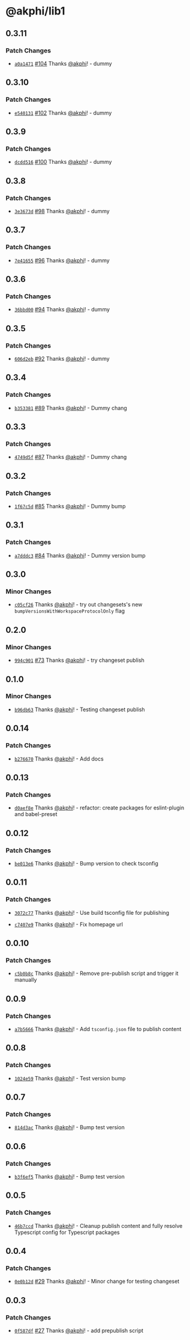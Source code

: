# @akphi/lib1

## 0.3.11

### Patch Changes

- [`a0a1471`](https://github.com/akphi/config-tester/commit/a0a1471c1008183462c0848c1d6a0255a5be775d) [#104](https://github.com/akphi/config-tester/pull/104) Thanks [@akphi](https://github.com/akphi)! - dummy

## 0.3.10

### Patch Changes

- [`e540131`](https://github.com/akphi/config-tester/commit/e5401310365a13438a341953545fbe3469428642) [#102](https://github.com/akphi/config-tester/pull/102) Thanks [@akphi](https://github.com/akphi)! - dummy

## 0.3.9

### Patch Changes

- [`dcdd516`](https://github.com/akphi/config-tester/commit/dcdd5165ed40decb27224c757b6f9d91a4778324) [#100](https://github.com/akphi/config-tester/pull/100) Thanks [@akphi](https://github.com/akphi)! - dummy

## 0.3.8

### Patch Changes

- [`3e3673d`](https://github.com/akphi/config-tester/commit/3e3673d2e538f68093b5c9ce878e8fc1172f76b6) [#98](https://github.com/akphi/config-tester/pull/98) Thanks [@akphi](https://github.com/akphi)! - dummy

## 0.3.7

### Patch Changes

- [`7e41655`](https://github.com/akphi/config-tester/commit/7e41655a291ebb874605a324e745b85775a7dacf) [#96](https://github.com/akphi/config-tester/pull/96) Thanks [@akphi](https://github.com/akphi)! - dummy

## 0.3.6

### Patch Changes

- [`36bbd00`](https://github.com/akphi/config-tester/commit/36bbd0078326d0737e7867da564851fbd1799eec) [#94](https://github.com/akphi/config-tester/pull/94) Thanks [@akphi](https://github.com/akphi)! - dummy

## 0.3.5

### Patch Changes

- [`606d2eb`](https://github.com/akphi/config-tester/commit/606d2eb26d17fcfeb32b412a7d588d572d2dd7a3) [#92](https://github.com/akphi/config-tester/pull/92) Thanks [@akphi](https://github.com/akphi)! - dummy

## 0.3.4

### Patch Changes

- [`b353381`](https://github.com/akphi/config-tester/commit/b3533819236befb0bb70cbde9669882cfc100930) [#89](https://github.com/akphi/config-tester/pull/89) Thanks [@akphi](https://github.com/akphi)! - Dummy chang

## 0.3.3

### Patch Changes

- [`4749d5f`](https://github.com/akphi/config-tester/commit/4749d5ffad3fb50040bb12ea3d1ad5dc62cc76de) [#87](https://github.com/akphi/config-tester/pull/87) Thanks [@akphi](https://github.com/akphi)! - Dummy chang

## 0.3.2

### Patch Changes

- [`1f67c5d`](https://github.com/akphi/config-tester/commit/1f67c5da4c3c061fac62b6ebe0e7b933ebb79daa) [#85](https://github.com/akphi/config-tester/pull/85) Thanks [@akphi](https://github.com/akphi)! - Dummy bump

## 0.3.1

### Patch Changes

- [`a7dddc3`](https://github.com/akphi/config-tester/commit/a7dddc39ebcca3377c61e3cf19a6442707a83bb5) [#84](https://github.com/akphi/config-tester/pull/84) Thanks [@akphi](https://github.com/akphi)! - Dummy version bump

## 0.3.0

### Minor Changes

- [`c05cf26`](https://github.com/akphi/config-tester/commit/c05cf2613b4997262eebef3d82018bb62fa28f59) Thanks [@akphi](https://github.com/akphi)! - try out changesets's new `bumpVersionsWithWorkspaceProtocolOnly` flag

## 0.2.0

### Minor Changes

- [`994c901`](https://github.com/akphi/config-tester/commit/994c9012ab7b040f1c3289d8beabecd0d9eca7f8) [#73](https://github.com/akphi/config-tester/pull/73) Thanks [@akphi](https://github.com/akphi)! - try changeset publish

## 0.1.0

### Minor Changes

- [`b96db63`](https://github.com/akphi/config-tester/commit/b96db635a8c7e3c03afadc06def6fe6736a24f7f) Thanks [@akphi](https://github.com/akphi)! - Testing changeset publish

## 0.0.14

### Patch Changes

- [`b276670`](https://github.com/akphi/config-tester/commit/b276670b07385ad7e71c6f9cccb55f67e23bcf4e) Thanks [@akphi](https://github.com/akphi)! - Add docs

## 0.0.13

### Patch Changes

- [`d0aef8e`](https://github.com/akphi/config-tester/commit/d0aef8e99f79a5283d0a60e0c75aec5fdc4ec046) Thanks [@akphi](https://github.com/akphi)! - refactor: create packages for eslint-plugin and babel-preset

## 0.0.12

### Patch Changes

- [`be013e6`](https://github.com/akphi/config-tester/commit/be013e6e216ca6d8c4c7421993a21214ec48bbf8) Thanks [@akphi](https://github.com/akphi)! - Bump version to check tsconfig

## 0.0.11

### Patch Changes

- [`3072c77`](https://github.com/akphi/config-tester/commit/3072c779d2f0f95c8e92a0afb92502c14b6562a0) Thanks [@akphi](https://github.com/akphi)! - Use build tsconfig file for publishing

* [`c7407e9`](https://github.com/akphi/config-tester/commit/c7407e909f96b12df1c54bc8f09fc622e10a03f9) Thanks [@akphi](https://github.com/akphi)! - Fix homepage url

## 0.0.10

### Patch Changes

- [`c5b0b8c`](https://github.com/akphi/config-tester/commit/c5b0b8c0e1bea9deba42b57c8c2529f124452ed4) Thanks [@akphi](https://github.com/akphi)! - Remove pre-publish script and trigger it manually

## 0.0.9

### Patch Changes

- [`a7b5666`](https://github.com/akphi/config-tester/commit/a7b566620ae1016c109c7b37efe2eb467cab17ed) Thanks [@akphi](https://github.com/akphi)! - Add `tsconfig.json` file to publish content

## 0.0.8

### Patch Changes

- [`1024e59`](https://github.com/akphi/config-tester/commit/1024e59c31d8730fd2ae9623e5094211ccb3f6b2) Thanks [@akphi](https://github.com/akphi)! - Test version bump

## 0.0.7

### Patch Changes

- [`814d3ac`](https://github.com/akphi/config-tester/commit/814d3accbe400238f7cefdbe3a55bd68360c6226) Thanks [@akphi](https://github.com/akphi)! - Bump test version

## 0.0.6

### Patch Changes

- [`b3f6ef5`](https://github.com/akphi/config-tester/commit/b3f6ef57bf4c8c45f0ec21a0775611ad09c3cbc5) Thanks [@akphi](https://github.com/akphi)! - Bump test version

## 0.0.5

### Patch Changes

- [`46b7ccd`](https://github.com/akphi/config-tester/commit/46b7ccd1a44de3fdd9c88475ff171e31ec2ffaf8) Thanks [@akphi](https://github.com/akphi)! - Cleanup publish content and fully resolve Typescript config for Typescript packages

## 0.0.4

### Patch Changes

- [`0e0b12d`](https://github.com/akphi/config-tester/commit/0e0b12db972243fab72080edf24212ad59e5a5e2) [#29](https://github.com/akphi/config-tester/pull/29) Thanks [@akphi](https://github.com/akphi)! - Minor change for testing changeset

## 0.0.3

### Patch Changes

- [`0f587df`](https://github.com/akphi/config-tester/commit/0f587dfdafb7d571f93e69e712467499a17b8314) [#27](https://github.com/akphi/config-tester/pull/27) Thanks [@akphi](https://github.com/akphi)! - add prepublish script
